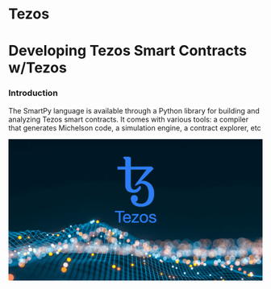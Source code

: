 # Tezos

# Developing Tezos Smart Contracts w/Tezos

### Introduction
The SmartPy language is available through a Python library for building and analyzing Tezos smart contracts.
It comes with various tools: a compiler that generates Michelson code, a simulation engine, a contract explorer, etc

![An Image of the Tezos Logo.](Tezos_Logo_2.png)
